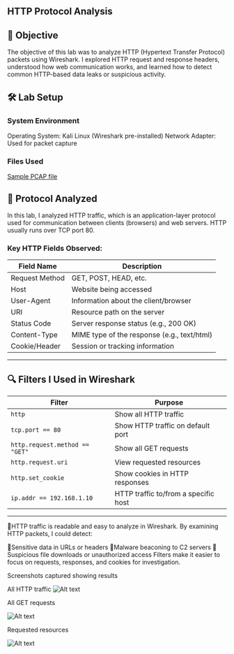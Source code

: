 ## HTTP Protocol Analysis


## 🎯 Objective

The objective of this lab was to analyze HTTP (Hypertext Transfer Protocol) packets using Wireshark. I explored HTTP request and response headers, understood how web communication works, and learned how to detect common HTTP-based data leaks or suspicious activity.


## 🛠️ Lab Setup

### System Environment

 Operating System: Kali Linux (Wireshark pre-installed)
 Network Adapter: Used for packet capture

### Files Used

[Sample PCAP file](na_pcap.pcapng)

## 📘 Protocol Analyzed

In this lab, I analyzed HTTP traffic, which is an application-layer protocol used for communication between clients (browsers) and web servers. HTTP usually runs over TCP port 80.

### Key HTTP Fields Observed:

| Field Name         | Description                                 |
| ------------------ | ------------------------------------------- |
| Request Method | GET, POST, HEAD, etc.                       |
| Host           | Website being accessed                      |
| User-Agent     | Information about the client/browser        |
| URI            | Resource path on the server                 |
| Status Code    | Server response status (e.g., 200 OK)       |
| Content-Type   | MIME type of the response (e.g., text/html) |
| Cookie/Header  | Session or tracking information             |

---

## 🔍 Filters I Used in Wireshark

| Filter                         | Purpose                              |
| ------------------------------ | ------------------------------------ |
| `http`                         | Show all HTTP traffic                |
| `tcp.port == 80`               | Show HTTP traffic on default port    |
| `http.request.method == "GET"` | Show all GET requests                |
| `http.request.uri`             | View requested resources             |
| `http.set_cookie`              | Show cookies in HTTP responses       |
| `ip.addr == 192.168.1.10`      | HTTP traffic to/from a specific host |

---


 🔰HTTP traffic is readable and easy to analyze in Wireshark.
 By examining HTTP packets, I could detect:

   🔰Sensitive data in URLs or headers
   🔰Malware beaconing to C2 servers
   🔰Suspicious file downloads or unauthorized access
 Filters make it easier to focus on requests, responses, and cookies for investigation.


Screenshots captured showing results

 All HTTP traffic
![Alt text](http.png)


 All GET requests

 ![Alt text](get.png)


 Requested resources

![Alt text](http.png)

